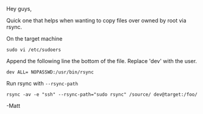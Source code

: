 Hey guys,

Quick one that helps when wanting to copy files over owned by root via rsync.

On the target machine

`sudo vi /etc/sudoers`

Append the following line the bottom of the file. Replace 'dev' with the user.

`dev ALL= NOPASSWD:/usr/bin/rsync`

Run rsync with `--rsync-path`

`rsync -av -e "ssh" --rsync-path="sudo rsync" /source/ dev@target:/foo/`

-Matt
